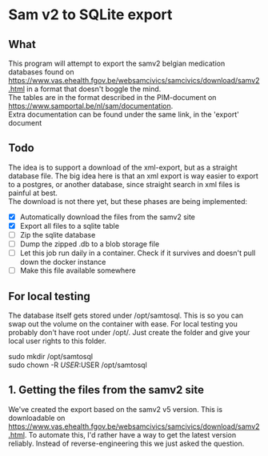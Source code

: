 # Sam v2 to SQLite export

## What
This program will attempt to export the samv2 belgian medication databases found on https://www.vas.ehealth.fgov.be/websamcivics/samcivics/download/samv2.html 
in a format that doesn't boggle the mind.  
The tables are in the format described in the PIM-document on https://www.samportal.be/nl/sam/documentation.  
Extra documentation can be found under the same link, in the 'export' document

## Todo
The idea is to support a download of the xml-export, but as a straight database file. The big idea here is that an xml export 
is way easier to export to a postgres, or another database, since straight search in xml files is painful at best.  
The download is not there yet, but these phases are being implemented: 
- [x] Automatically download the files from the samv2 site
- [x] Export all files to a sqlite table
- [ ] Zip the sqlite database
- [ ] Dump the zipped .db to a blob storage file
- [ ] Let this job run daily in a container. Check if it survives and doesn't pull down the docker instance
- [ ] Make this file available somewhere

## For local testing
The database itself gets stored under /opt/samtosql. This is so you can swap out the volume on the container with ease.
For local testing you probably don't have root under /opt/. Just create the folder and give your local user rights to this folder.

sudo mkdir /opt/samtosql  
sudo chown -R $USER:$USER /opt/samtosql

## 1. Getting the files from the samv2 site
We've created the export based on the samv2 v5 version. This is downloadable on https://www.vas.ehealth.fgov.be/websamcivics/samcivics/download/samv2.html. 
To automate this, I'd rather have a way to get the latest version reliably. Instead of reverse-engineering this we just asked the question. 